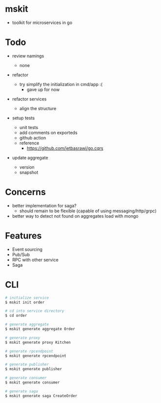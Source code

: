# mskit
- toolkit for microservices in go

# Todo
- review namings
  - none

- refactor
  - try simplify the initialization in cmd/app :(
    - gave up for now

- refactor services
  - align the structure

- setup tests
  - unit tests
  - add comments on exporteds
  - github action
  - reference
    - https://github.com/jetbasrawi/go.cqrs

- update aggregate
  - version
  - snapshot

# Concerns
- better implementation for saga?
  - should remain to be flexible (capable of using messaging/http/grpc)
- better way to detect not found on aggregates load with mongo

# Features
- Event sourcing
- Pub/Sub
- RPC with other service
- Saga

# CLI

```sh
# initialize service
$ mskit init order

# cd into service directory
$ cd order

# generate aggregate
$ mskit generate aggregate Order

# generate proxy
$ mskit generate proxy Kitchen

# generate rpcendpoint
$ mskit generate rpcendpoint

# generate publisher
$ mskit generate publisher

# generate consumer
$ mskit generate consumer

# generate saga
$ mskit generate saga CreateOrder
```
